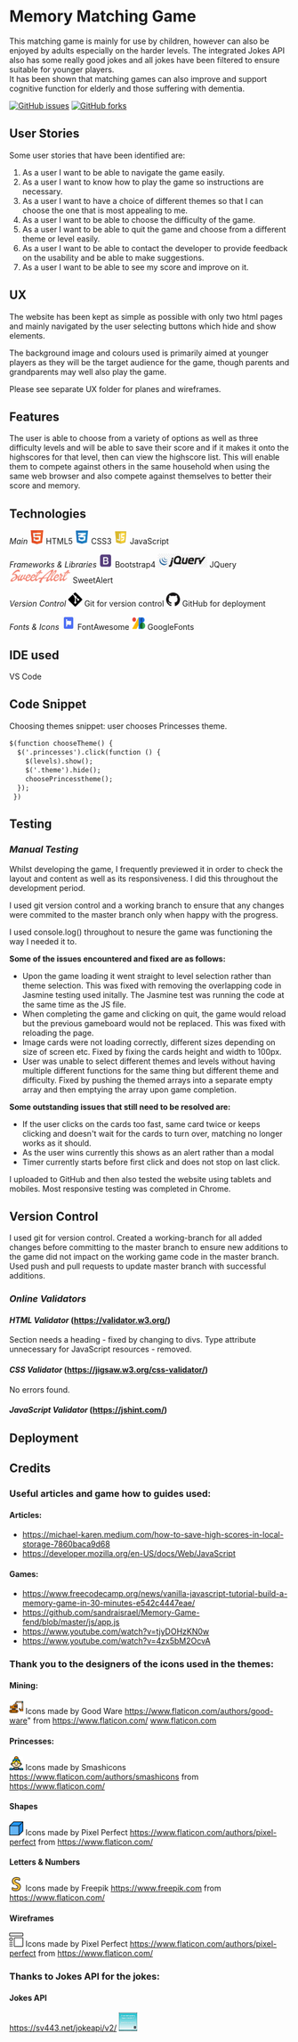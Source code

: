 # Memory Matching Game
This matching game is mainly for use by children, however can also be enjoyed by adults especially on the harder levels.  The integrated Jokes API also has some really good  jokes and all jokes have been filtered to ensure suitable for younger players.  
It has been shown that matching games can also improve and support cognitive function for elderly and those suffering with dementia.

[![GitHub issues](https://img.shields.io/github/issues/salomelamprecht/memory_matching_game?style=plastic)](https://github.com/salomelamprecht/memory_matching_game/issues) 
[![GitHub forks](https://img.shields.io/github/forks/salomelamprecht/memory_matching_game)](https://github.com/salomelamprecht/memory_matching_game/network)

## User Stories
Some user stories that have been identified are:
1.	As a user I want to be able to navigate the game easily.
2.	As a user I want to know how to play the game so instructions are necessary.
3.	As a user I want to have a choice of different themes so that I can choose the one that is most appealing to me.
4.	As a user I want to be able to choose the difficulty of the game.
5.	As a user I want to be able to quit the game and choose from a different theme or level easily.
6.	As a user I want to be able to contact the developer to provide feedback on the usability and be able to make suggestions.
7.	As a user I want to be able to see my score and improve on it.

## UX
The website has been kept as simple as possible with only two html pages and mainly navigated by the user selecting buttons which hide and show elements.  

The background image and colours used is primarily aimed at younger players as they will be the target audience for the game, though parents and grandparents may well also play the game.

Please see separate UX folder for planes and wireframes.

## Features 
The user is able to choose from a variety of options as well as three difficulty levels and will be able to save their score and if it makes it onto the highscores for that level, then can view the highscore list.  This will enable them to compete against others in the same household when using the same web browser and also compete against themselves to better their score and memory.  

## Technologies
*Main*
<img src="/assets/img/readme/html5.png" alt="HTML5 logo" width="25" height="25"/> HTML5
<img src="/assets/img/readme/css.png" alt="CSS logo" width="25" height="25"/> CSS3
<img src="/assets/img/readme/javascript.png" alt="JavaScript logo" width="25" height="25"/> JavaScript

*Frameworks & Libraries*
<img src="/assets/img/readme/bootstrap.png" alt="Bootstrap logo" width="25" height="25"/> Bootstrap4
<img src="/assets/img/readme/jquery.png" alt="JQuery logo" width="89" height="25"/> JQuery
<img src="/assets/img/readme/swal.png" alt="SweetAlert logo" width="110" height="25"/> SweetAlert

*Version Control*
<img src="/assets/img/readme/Git.png" alt="Git logo" width="25" height="25"/> Git for version control
<img src="/assets/img/readme/GitHub.png" alt="GitHub logo" width="25" height="25"/> GitHub for deployment

*Fonts & Icons*
<img src="/assets/img/readme/fontawesome.png" alt="FontAwesome logo" width="25" height="25"/> FontAwesome
<img src="/assets/img/readme/GFLogo.png" alt="Google Fonts logo" width="25" height="25"/> GoogleFonts

## IDE used
VS Code

## Code Snippet
Choosing themes snippet: user chooses Princesses theme.

```
$(function chooseTheme() {
  $('.princesses').click(function () {
    $(levels).show();
    $('.theme').hide();
    choosePrincesstheme();
  });
 })
```

## Testing
### *Manual Testing*
Whilst developing the game, I frequently previewed it in order to check the layout and content as well as its responsiveness.  I did this throughout the development period.  

I used git version control and a working branch to ensure that any changes were commited to the master branch only when happy with the progress.  

I used console.log() throughout to nesure the game was functioning the way I needed it to. 

**Some of the issues encountered and fixed are as follows:**

* Upon the game loading it went straight to level selection rather than theme selection.  This was fixed with removing the overlapping code in Jasmine testing used initally.  The Jasmine test was running the code at the same time as the JS file.
* When completing the game and clicking on quit, the game would reload but the previous gameboard would not be replaced.  This was fixed with reloading the page.
* Image cards were not loading correctly, different sizes depending on size of screen etc.  Fixed by fixing the cards height and width to 100px.
* User was unable to select different themes and levels without having multiple different functions for the same thing but different theme and difficulty.  Fixed by pushing the themed arrays into a separate empty array and then emptying the array upon game completion. 

**Some outstanding issues that still need to be resolved are:**
* If the user clicks on the cards too fast, same card twice or keeps clicking and doesn't wait for the cards to turn over, matching no longer works as it should.  
* As the user wins currently this shows as an alert rather than a modal
* Timer currently starts before first click and does not stop on last click.

I uploaded to GitHub and then also tested the website using tablets and mobiles.  Most responsive testing was completed in Chrome.

## Version Control
I used git for version control.  Created a working-branch for all added changes before committing to the master branch to ensure new additions to the game did not impact on the working game code in the master branch.  Used push and pull requests to update master branch with successful additions.

### *Online Validators*
#### *HTML Validator* (https://validator.w3.org/)
Section needs a heading - fixed by changing to divs.
Type attribute unnecessary for JavaScript resources - removed.

#### *CSS Validator* (https://jigsaw.w3.org/css-validator/)
No errors found.

#### *JavaScript Validator* (https://jshint.com/)

## Deployment

## Credits 
### Useful articles and game how to guides used:

#### Articles: 
* https://michael-karen.medium.com/how-to-save-high-scores-in-local-storage-7860baca9d68
* https://developer.mozilla.org/en-US/docs/Web/JavaScript 

#### Games:
* https://www.freecodecamp.org/news/vanilla-javascript-tutorial-build-a-memory-game-in-30-minutes-e542c4447eae/ 
* https://github.com/sandraisrael/Memory-Game-fend/blob/master/js/app.js
* https://www.youtube.com/watch?v=tjyDOHzKN0w
* https://www.youtube.com/watch?v=4zx5bM2OcvA

### Thank you to the designers of the icons used in the themes:
#### Mining:
<img src="/assets/img/mining/excavator.png" alt="Excavator" width="25" height="25"/> Icons made by Good Ware https://www.flaticon.com/authors/good-ware" from https://www.flaticon.com/ www.flaticon.com

#### Princesses: 
<img src="/assets/img/princesses/princess1.png" alt="Princess" width="25" height="25"/> Icons made by Smashicons https://www.flaticon.com/authors/smashicons from https://www.flaticon.com/

#### Shapes
<img src="/assets/img/shapes/cube.png" alt="Cube" width="25" height="25"/> Icons made by Pixel Perfect https://www.flaticon.com/authors/pixel-perfect from https://www.flaticon.com/

#### Letters & Numbers
<img src="/assets/img/alphabet_numbers/s.png" alt="Letter S" width="25" height="25"/> Icons made by Freepik https://www.freepik.com from https://www.flaticon.com/

#### Wireframes
<img src="/assets/img/wireframes/bodyRM.png" alt="Wireframe of the body of an article" width="25" height="25"/> Icons made by Pixel Perfect https://www.flaticon.com/authors/pixel-perfect from https://www.flaticon.com/

### Thanks to Jokes API for the jokes:
#### Jokes API
https://sv443.net/jokeapi/v2/
<img src="/assets/img/joke.png" alt="A programming joke" width="33vw" height="33vh"/>
